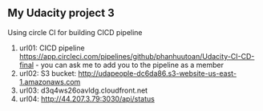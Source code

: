 ## My Udacity project 3
Using circle CI for building CICD pipeline
1. url01: CICD pipeline https://app.circleci.com/pipelines/github/phanhuutoan/Udacity-CI-CD-final - you can ask me to add you to the pipeline as a member
2. url02: S3 bucket: http://udapeople-dc6da86.s3-website-us-east-1.amazonaws.com
3. url03: d3q4ws26oavldg.cloudfront.net
4. url04: http://44.207.3.79:3030/api/status 